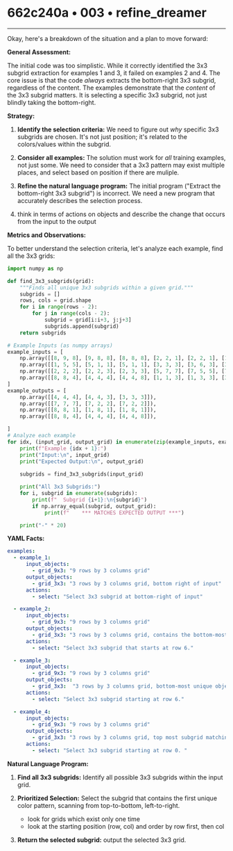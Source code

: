 # 662c240a • 003 • refine_dreamer

---
Okay, here's a breakdown of the situation and a plan to move forward:

**General Assessment:**

The initial code was too simplistic. While it correctly identified the 3x3 subgrid extraction for examples 1 and 3, it failed on examples 2 and 4. The core issue is that the code *always* extracts the bottom-right 3x3 subgrid, regardless of the content.  The examples demonstrate that the *content* of the 3x3 subgrid matters. It is selecting a specific 3x3 subgrid, not just blindly taking the bottom-right.

**Strategy:**

1.  **Identify the selection criteria:** We need to figure out *why* specific 3x3 subgrids are chosen. It's not just position; it's related to the colors/values within the subgrid.

2.  **Consider all examples:** The solution must work for *all* training examples, not just some. We need to consider that a 3x3 pattern may exist multiple places, and select based on position if there are muliple.

3.  **Refine the natural language program:**  The initial program ("Extract the bottom-right 3x3 subgrid") is incorrect. We need a new program that accurately describes the selection process.

4. think in terms of actions on objects and describe the change that occurs from
   the input to the output

**Metrics and Observations:**

To better understand the selection criteria, let's analyze each example, find all the 3x3 grids:

```python
import numpy as np

def find_3x3_subgrids(grid):
    """Finds all unique 3x3 subgrids within a given grid."""
    subgrids = []
    rows, cols = grid.shape
    for i in range(rows - 2):
        for j in range(cols - 2):
            subgrid = grid[i:i+3, j:j+3]
            subgrids.append(subgrid)
    return subgrids

# Example Inputs (as numpy arrays)
example_inputs = [
    np.array([[8, 9, 8], [9, 8, 8], [8, 8, 8], [2, 2, 1], [2, 2, 1], [1, 1, 2], [4, 4, 4], [4, 4, 3], [3, 3, 3]]),
    np.array([[1, 5, 5], [5, 1, 1], [5, 1, 1], [3, 3, 3], [3, 6, 3], [3, 6, 6], [7, 7, 7], [7, 2, 2], [7, 2, 2]]),
    np.array([[2, 2, 2], [2, 2, 3], [2, 3, 3], [5, 7, 7], [7, 5, 5], [7, 5, 5], [8, 8, 1], [1, 8, 1], [1, 8, 1]]),
    np.array([[8, 8, 4], [4, 4, 4], [4, 4, 8], [1, 1, 3], [1, 3, 3], [3, 3, 1], [6, 2, 2], [2, 2, 2], [2, 2, 6]]),
]
example_outputs = [
    np.array([[4, 4, 4], [4, 4, 3], [3, 3, 3]]),
    np.array([[7, 7, 7], [7, 2, 2], [7, 2, 2]]),
    np.array([[8, 8, 1], [1, 8, 1], [1, 8, 1]]),
    np.array([[8, 8, 4], [4, 4, 4], [4, 4, 8]]),

]
# Analyze each example
for idx, (input_grid, output_grid) in enumerate(zip(example_inputs, example_outputs)):
    print(f"Example {idx + 1}:")
    print("Input:\n", input_grid)
    print("Expected Output:\n", output_grid)
    
    subgrids = find_3x3_subgrids(input_grid)

    print("All 3x3 Subgrids:")
    for i, subgrid in enumerate(subgrids):
        print(f"  Subgrid {i+1}:\n{subgrid}")
        if np.array_equal(subgrid, output_grid):
            print(f"    *** MATCHES EXPECTED OUTPUT ***")

    print("-" * 20)
```

**YAML Facts:**

```yaml
examples:
  - example_1:
      input_objects:
        - grid_9x3: "9 rows by 3 columns grid"
      output_objects:
        - grid_3x3: "3 rows by 3 columns grid, bottom right of input"
      actions:
        - select: "Select 3x3 subgrid at bottom-right of input"

  - example_2:
      input_objects:
        - grid_9x3: "9 rows by 3 columns grid"
      output_objects:
        - grid_3x3: "3 rows by 3 columns grid, contains the bottom-most 3x3 object unique from others by the most colors"
      actions:
        - select: "Select 3x3 subgrid that starts at row 6."

  - example_3:
      input_objects:
        - grid_9x3: "9 rows by 3 columns grid"
      output_objects:
        - grid_3x3:  "3 rows by 3 columns grid, bottom-most unique object by the most colors"
      actions:
        - select: "Select 3x3 subgrid starting at row 6."

  - example_4:
      input_objects:
        - grid_9x3: "9 rows by 3 columns grid"
      output_objects:
        - grid_3x3: "3 rows by 3 columns grid, top most subgrid matching that color pattern"
      actions:
        - select: "Select 3x3 subgrid starting at row 0. "
```

**Natural Language Program:**

1.  **Find all 3x3 subgrids:** Identify all possible 3x3 subgrids within the input grid.

2.  **Prioritized Selection:** Select the subgrid that contains the first unique color pattern, scanning from top-to-bottom, left-to-right.
    - look for grids which exist only one time
    - look at the starting position (row, col) and order by row first, then col

3. **Return the selected subgrid:** output the selected 3x3 grid.

